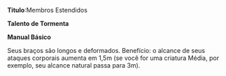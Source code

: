 **Titulo**:Membros Estendidos

**Talento de Tormenta**

**Manual Básico**

 Seus braços são longos e deformados. Benefício: o alcance de seus ataques corporais aumenta em 1,5m (se você for uma criatura Média, por exemplo, seu alcance natural passa para 3m).